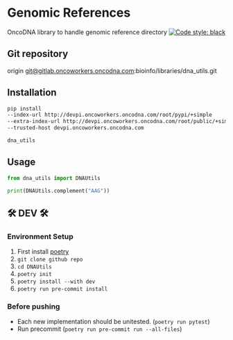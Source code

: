 # Genomic References
OncoDNA library to handle genomic reference directory
[![Code style: black](https://img.shields.io/badge/code%20style-black-000000.svg)](https://github.com/psf/black)

## Git repository
origin git@gitlab.oncoworkers.oncodna.com:bioinfo/libraries/dna_utils.git

## Installation

```sh
pip install 
--index-url http://devpi.oncoworkers.oncodna.com/root/pypi/+simple
--extra-index-url http://devpi.oncoworkers.oncodna.com/root/public/+simple
--trusted-host devpi.oncoworkers.oncodna.com

dna_utils
```

## Usage

```python
from dna_utils import DNAUtils

print(DNAUtils.complement("AAG"))
```


## 🛠️ DEV 🛠️

### Environment Setup
1. First install [poetry](https://python-poetry.org/docs/)
2. `git clone github repo`
3. `cd DNAUtils`
4. `poetry init`
5. `poetry install --with dev`
6. `poetry run pre-commit install`

### Before pushing
* Each new implementation should be unitested. (`poetry run pytest`)
* Run precommit (`poetry run pre-commit run --all-files`)